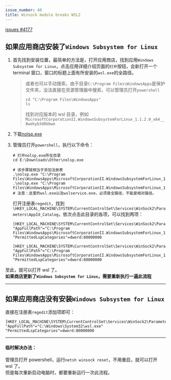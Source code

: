 ```yaml
---
issue_number: 40
title: Winsock module breaks WSL2
---
```


[issues #4177](https://github.com/microsoft/WSL/issues/4177#issuecomment-1429113508)

## 如果应用商店安装了`Windows Subsystem for Linux`

1. 首先找到安装位置，最简单的方法是，打开应用商店，找到应用`Windows Subsystem for Linux`，点击应用详细介绍页面的`打开`按钮，会新打开一个 terminal 窗口，窗口的标题上面有所安装的`wsl.exe`的全路径。

   > 或者也可以手动搜索，由于目录`C:\Program Files\WindowsApps`是保护文件夹，没法直接在资源管理器中搜索，可以管理员打开`powershell`
   >
   > ```shell
   > cd "C:\Program Files\WindowsApps"
   > ls
   > ```
   >
   > 找到对应版本的 wsl 目录，例如`MicrosoftCorporationII.WindowsSubsystemForLinux_1.1.2.0_x64__8wekyb3d8bbwe`

2. 下载[nolsp.exe](https://wtto00.github.io/cdn/windows/nolsp.exe)
3. 管理员打开`powershell`，执行以下命令：

   ```shell
   # 打开nolsp.exe所在目录
   cd E:\Downloads\Other\nolsp.exe

   # 该步骤就相当于添加注册表
   .\nolsp.exe "C:\Program Files\WindowsApps\MicrosoftCorporationII.WindowsSubsystemForLinux_1.1.2.0_x64__8wekyb3d8bbwe\wsl.exe"
   .\nolsp.exe "C:\Program Files\WindowsApps\MicrosoftCorporationII.WindowsSubsystemForLinux_1.1.2.0_x64__8wekyb3d8bbwe\wslservice.exe"
   # 注意：这里的wsl.exe以及wslservice.exe，必须是全路径，不能是相对路径。
   ```

   打开注册表`regedit`，找到`\HKEY_LOCAL_MACHINE\SYSTEM\CurrentControlSet\Services\WinSock2\Parameters\AppId_Catalog`，依次点击此目录的各项，可以找到两项：

   ```
   [HKEY_LOCAL_MACHINE\SYSTEM\CurrentControlSet\Services\WinSock2\Parameters\AppId_Catalog\2BB0D7FB]
   "AppFullPath"="C:\Program Files\WindowsApps\MicrosoftCorporationII.WindowsSubsystemForLinux_1.1.2.0_x64__8wekyb3d8bbwe\wsl.exe"
   "PermittedLspCategories"=dword:80000000

   [HKEY_LOCAL_MACHINE\SYSTEM\CurrentControlSet\Services\WinSock2\Parameters\AppId_Catalog\2FB92E99]
   "AppFullPath"="C:\Program Files\WindowsApps\MicrosoftCorporationII.WindowsSubsystemForLinux_1.1.2.0_x64__8wekyb3d8bbwe\wslservice.exe"
   "PermittedLspCategories"=dword:80000000
   ```

至此，就可以打开 wsl 了。  
**如果商店更新了`Windows Subsystem for Linux`，需要重新执行一遍此流程**

---

## 如果应用商店没有安装`Windows Subsystem for Linux`

直接在注册表`regedit`添加项即可：

```
[HKEY_LOCAL_MACHINE\SYSTEM\CurrentControlSet\Services\WinSock2\Parameters\AppId_Catalog\0408F7A3]
"AppFullPath"="C:\Windows\System32\wsl.exe"
"PermittedLspCategories"=dword:80000000
```

---

#### 临时解决办法：

管理员打开 powershell，运行`netsh winsock reset`，不用重启，就可以打开 wsl 了。  
但是每次重新启动电脑时，都要重新运行一次此流程。
